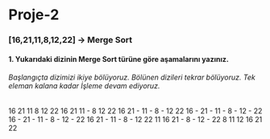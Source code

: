 # Proje-2
### [16,21,11,8,12,22] -> Merge Sort

#### 1. Yukarıdaki dizinin Merge Sort türüne göre aşamalarını yazınız.
###### Başlangıçta dizimizi ikiye bölüyoruz. Bölünen dizileri tekrar bölüyoruz. Tek eleman kalana kadar İşleme devam ediyoruz.

16 21 11 8 12 22
16 21 11 - 8 12 22 
16 21 - 11 - 8 - 12 22 
16 - 21 - 11 - 8 - 12 - 22 
16 - 21 - 11 - 8 - 12 - 22 
16 21 - 11 - 8 - 12 22 
11 16 21 - 8 - 12 - 22
8 11 12 16 21 22
